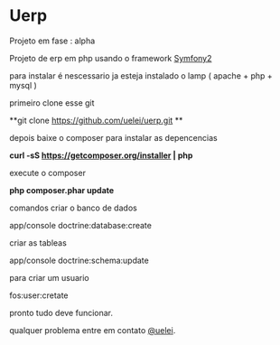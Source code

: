 Uerp
========================
Projeto em fase : alpha  

Projeto de erp em php usando o framework [Symfony2](http://symfony.com/)

para instalar é nescessario ja esteja instalado o lamp ( apache + php + mysql )

primeiro clone esse git

**git clone https://github.com/uelei/uerp.git **

depois baixe o composer para instalar as depencencias

**curl -sS https://getcomposer.org/installer | php**

execute o composer

**php composer.phar update**


comandos criar o banco de dados

app/console doctrine:database:create

criar as tableas

app/console doctrine:schema:update

para criar um usuario

fos:user:cretate

pronto tudo deve funcionar.

qualquer problema entre em contato [@uelei](https://twitter.com/uelei).
